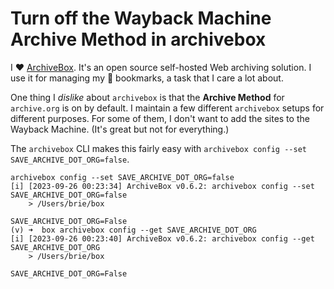 # Turn off the Wayback Machine Archive Method in archivebox

I ❤️  [ArchiveBox](https://archivebox.io/). It's an open source self-hosted Web archiving solution. I use it for managing my 🔖 bookmarks, a task that I care a lot about. 

One thing I _dislike_ about `archivebox` is that the  **Archive Method** for `archive.org` is on by default. I maintain a few different `archivebox` setups for different purposes. For some of them, I don't want to add the sites to the Wayback Machine. (It's great but not for everything.) 

The `archivebox` CLI makes this fairly easy with `archivebox config --set SAVE_ARCHIVE_DOT_ORG=false`. 

```
archivebox config --set SAVE_ARCHIVE_DOT_ORG=false
[i] [2023-09-26 00:23:34] ArchiveBox v0.6.2: archivebox config --set SAVE_ARCHIVE_DOT_ORG=false
    > /Users/brie/box

SAVE_ARCHIVE_DOT_ORG=False
(v) ➜  box archivebox config --get SAVE_ARCHIVE_DOT_ORG
[i] [2023-09-26 00:23:40] ArchiveBox v0.6.2: archivebox config --get SAVE_ARCHIVE_DOT_ORG
    > /Users/brie/box

SAVE_ARCHIVE_DOT_ORG=False
```
  
